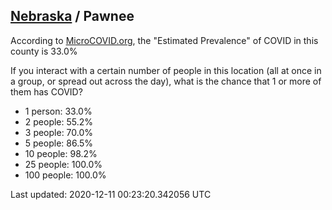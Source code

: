 
## [Nebraska](/united-states/nebraska) / Pawnee

According to [MicroCOVID.org](http://microcovid.org),
the "Estimated Prevalence" of COVID in this county is 33.0%

If you interact with a certain number of people in this location
(all at once in a group, or spread out across the day), what is the chance that
1 or more of them has COVID?

- 1 person: 33.0%
- 2 people: 55.2%
- 3 people: 70.0%
- 5 people: 86.5%
- 10 people: 98.2%
- 25 people: 100.0%
- 100 people: 100.0%

Last updated: 2020-12-11 00:23:20.342056 UTC

